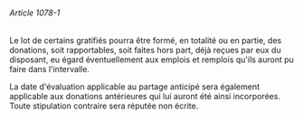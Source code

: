 ###### Article 1078-1

Le lot de certains gratifiés pourra être formé, en totalité ou en partie, des donations, soit rapportables, soit faites hors part, déjà reçues par eux du disposant, eu égard éventuellement aux emplois et remplois qu'ils auront pu faire dans l'intervalle.

La date d'évaluation applicable au partage anticipé sera également applicable aux donations antérieures qui lui auront été ainsi incorporées. Toute stipulation contraire sera réputée non écrite.

